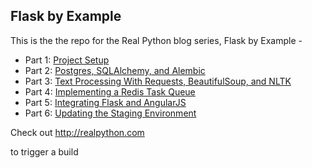 ## Flask by Example

This is the the repo for the Real Python blog series, Flask by Example -

- Part 1: [Project Setup](https://realpython.com/blog/python/flask-by-example-part-1-project-setup/)
- Part 2: [Postgres, SQLAlchemy, and Alembic](https://realpython.com/blog/python/flask-by-example-part-2-postgres-sqlalchemy-and-alembic/)
- Part 3: [Text Processing With Requests, BeautifulSoup, and NLTK](https://realpython.com/blog/python/flask-by-example-part-3-text-processing-with-requests-beautifulsoup-nltk/)
- Part 4: [Implementing a Redis Task Queue](https://realpython.com/blog/python/flask-by-example-implementing-a-redis-task-queue/)
- Part 5: [Integrating Flask and AngularJS](https://realpython.com/blog/python/flask-by-example-integrating-flask-and-angularjs/)
- Part 6: [Updating the Staging Environment](https://realpython.com/blog/python/updating-the-staging-environment/)


Check out http://realpython.com

to trigger a build
